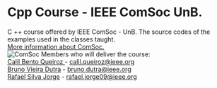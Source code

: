 # Cpp Course - IEEE ComSoc UnB.
C ++ course offered by IEEE ComSoc - UnB. The source codes of the examples used in the classes taught.
<br><a href="http://sites.ieee.org/sb-comsocunb/"> More information about ComSoc.</a>  
<img src="https://github.com/BrunoVieiraDutra/CPP_Course-IEEE_ComSoc_UnB./blob/master/images/cs.png?raw=true"  alt= "ComSoc"/>
Members who will deliver the course:<br>
<a href='https://github.com/CalilQ' >Calil Bento Queiroz </a>- calil.queiroz@ieee.org<br>
<a href='https://github.com/BrunoVieiraDutra' >Bruno Vieira Dutra</a> - bruno.dutra@ieee.org<br>
<a href='https://github.com/RJorge09' > Rafael Silva Jorge</a> - rafael.jorge09@ieee.org<br>

